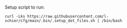 Setup script to run:

`curl -Lks https://raw.githubusercontent.com/l-schier/cfg/main/.bin/.setup_dot_files.sh | /bin/bash`
